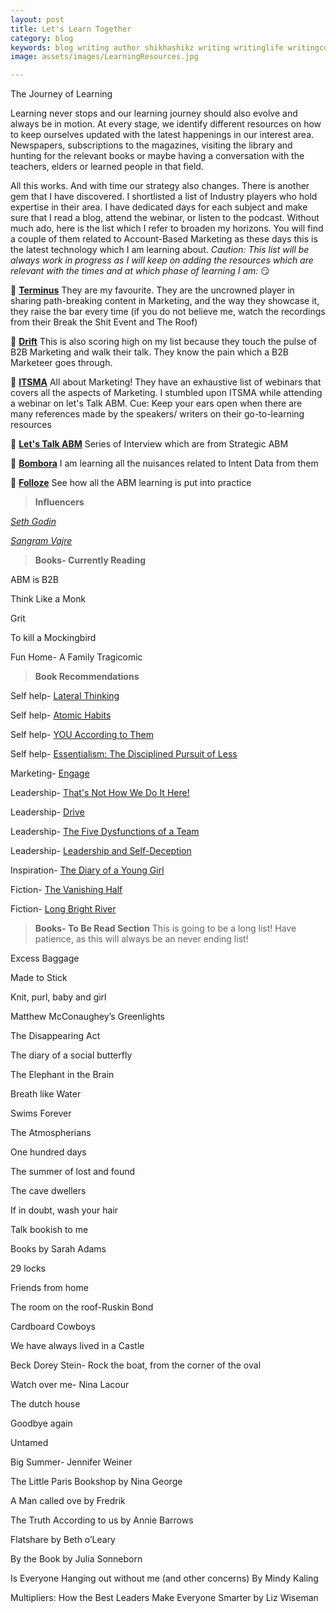 ```yaml
---
layout: post
title: Let's Learn Together
category: blog
keywords: blog writing author shikhashikz writing writinglife writingcommunity learning bookrecommendation blogrecommendation
image: assets/images/LearningResources.jpg

---
```

The Journey of Learning

Learning never stops and our learning journey should also evolve and always be in motion. At every stage, we identify different resources on how to keep ourselves updated with the latest happenings in our interest area. Newspapers, subscriptions to the magazines, visiting the library and hunting for the relevant books or maybe having a conversation with the teachers, elders or learned people in that field.

All this works. And with time our strategy also changes. There is another gem that I have discovered. I shortlisted a list of Industry players who hold expertise in their area. I have dedicated days for each subject and make sure that I read a blog, attend the webinar, or listen to the podcast. Without much ado, here is the list which I refer to broaden my horizons. You will find a couple of them related to Account-Based Marketing as these days this is the latest technology which I am learning about. *Caution: This list will be always work in progress as I will keep on adding the resources which are relevant with the times and at which phase of learning I am:* 😏

💖 **[Terminus](https://terminus.com/)** They are my favourite. They are the uncrowned player in sharing path-breaking content in Marketing, and the way they showcase it, they raise the bar every time (if you do not believe me, watch the recordings from their Break the Shit Event and The Roof)

💖 **[Drift](https://www.drift.com/)** This is also scoring high on my list because they touch the pulse of B2B Marketing and walk their talk. They know the pain which a B2B Marketeer goes through.

💖 **[ITSMA](https://www.itsma.com/)** All about Marketing! They have an exhaustive list of webinars that covers all the aspects of Marketing. I stumbled upon ITSMA while attending a webinar on let's Talk ABM. Cue: Keep your ears open when there are many references made by the speakers/ writers on their go-to-learning resources

💖 **[Let's Talk ABM](https://resources.strategicabm.com/videos/lets-talk-abm)**  Series of Interview which are from Strategic ABM

💖 **[Bombora](https://bombora.com/blog/)** I am learning all the nuisances related to Intent Data from them

💖 **[Folloze](https://www.folloze.com/)** See how all the ABM learning is put into practice

> **Influencers**
> 
*[Seth Godin](https://seths.blog/)*

*[Sangram Vajre](https://www.sangramvajre.com/)*

> **Books- Currently Reading**
> 
ABM is B2B

Think Like a Monk

Grit

To kill a Mockingbird

Fun Home- A Family Tragicomic

> **Book Recommendations**
> 
Self help- [Lateral Thinking](https://www.amazon.in/Lateral-Thinking-Creativity-Edward-Bono/dp/0241257549/ref=sr_1_1?crid=WOCZRUOV7QD8&dchild=1&keywords=lateral+thinking+edward+de+bono&qid=1623667355&s=books&sprefix=lateral+thinking%2Cstripbooks%2C272&sr=1-1)

Self help- [Atomic Habits](https://www.amazon.in/Atomic-Habits-James-Clear/dp/1847941834/ref=sr_1_2?dchild=1&keywords=atomic+habits&qid=1623667310&s=books&sr=1-2)

Self help- [YOU According to Them](https://www.amazon.in/You-According-Them-Uncovering-Reputation/dp/0984659110)

Self help- [Essentialism: The Disciplined Pursuit of Less](https://www.amazon.in/Essentialism-Disciplined-Pursuit-Greg-McKeown/dp/0804137382)

Marketing- [Engage](https://www.amazon.in/Engage-Complete-Businesses-Cultivate-Measure/dp/1118003764)

Leadership- [That's Not How We Do It Here!](https://www.amazon.com/Thats-Not-Here-Organizations-Fall/dp/0735206627)

Leadership- [Drive](https://www.amazon.in/Drive-Daniel-H-Pink/dp/1786891700/ref=sr_1_1?adgrpid=57096139097&dchild=1&ext_vrnc=hi&gclid=CjwKCAjwn6GGBhADEiwAruUcKkUidbgHJ73EYJsj-9V6kwz6u4olN7uWUi6b-z7VKKQ1m1ZL12yegRoCjaIQAvD_BwE&hvadid=499120559423&hvdev=c&hvlocphy=9302452&hvnetw=g&hvqmt=e&hvrand=4234624521788871053&hvtargid=kwd-331049665644&hydadcr=1082_2321871&keywords=drive+by+daniel+pink&qid=1623824483&sr=8-1)

Leadership- [The Five Dysfunctions of a Team](https://www.amazon.in/Five-Dysfunctions-Team-Patrick-Lencioni/dp/0787960756)

Leadership- [Leadership and Self-Deception](https://www.amazon.in/Leadership-Self-Deception-Revised-ARBINGER-INSTITUTE/dp/1523086815/ref=sr_1_3?adgrpid=57969189534&dchild=1&ext_vrnc=hi&gclid=CjwKCAjwn6GGBhADEiwAruUcKtznf4NAOlHSJn7BrMNA9JjAVJLDwSTq5qNWmAjo_ebNHJ_ZqoWbcRoCJfEQAvD_BwE&hvadid=499073330302&hvdev=c&hvlocphy=9302452&hvnetw=g&hvqmt=e&hvrand=9321361592198114920&hvtargid=kwd-334345311726&hydadcr=1049_2309942&keywords=leadership+and+self+deception&qid=1623824605&s=books&sr=1-3)

Inspiration- [The Diary of a Young Girl](https://www.amazon.in/Diary-Young-Girl-Anne-Frank/dp/8172345194/ref=sr_1_2_sspa?dchild=1&keywords=the+diary+of+young+girl&qid=1623667275&s=books&sr=1-2-spons&psc=1&smid=A3H3WE9M6NY1KV&spLa=ZW5jcnlwdGVkUXVhbGlmaWVyPUFZTkhPTjVBOVVONjUmZW5jcnlwdGVkSWQ9QTAxMzI2NDIzNURRU1VQSjFOUk05JmVuY3J5cHRlZEFkSWQ9QTA5ODY5MzQxRVhQVFg2MU1XOFRXJndpZGdldE5hbWU9c3BfYXRmJmFjdGlvbj1jbGlja1JlZGlyZWN0JmRvTm90TG9nQ2xpY2s9dHJ1ZQ==)

Fiction- [The Vanishing Half](https://www.amazon.in/Vanishing-Half-Brit-Bennett/dp/0349701458/ref=sr_1_1?dchild=1&keywords=the+vanishing+half&qid=1623667226&s=books&sr=1-1)

Fiction- [Long Bright River](https://www.amazon.in/Long-Bright-River-intense-thriller/dp/1786090619/ref=sr_1_1?dchild=1&keywords=long+bright+river&qid=1623667187&s=books&sr=1-1)

>**Books- To Be Read Section**
>This is going to be a long list! Have patience, as this will always be an never ending list!

Excess Baggage

Made to Stick

Knit, purl, baby and girl

Matthew McConaughey’s Greenlights

The Disappearing Act

The diary of a social butterfly

The Elephant in the Brain

Breath like Water

Swims Forever

The Atmospherians

One hundred days

The summer of lost and found

The cave dwellers

If in doubt, wash your hair

Talk bookish to me

Books by Sarah Adams

29 locks

Friends from home

The room on the roof-Ruskin Bond

Cardboard Cowboys

We have always lived in a Castle

Beck Dorey Stein- Rock the boat, from the corner of the oval

Watch over me- Nina Lacour

The dutch house

Goodbye again

Untamed

Big Summer- Jennifer Weiner

The Little Paris Bookshop by Nina George

A Man called ove by Fredrik

The Truth According to us by Annie Barrows

Flatshare by Beth o’Leary

By the Book by Julia Sonneborn

Is Everyone Hanging out without me (and other concerns) By Mindy Kaling

Multipliers: How the Best Leaders Make Everyone Smarter by Liz Wiseman

